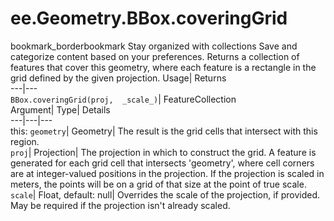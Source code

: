  
#  ee.Geometry.BBox.coveringGrid
bookmark_borderbookmark Stay organized with collections  Save and categorize content based on your preferences. 
Returns a collection of features that cover this geometry, where each feature is a rectangle in the grid defined by the given projection. 
Usage| Returns  
---|---  
`BBox.coveringGrid(proj,  _scale_)`| FeatureCollection  
Argument| Type| Details  
---|---|---  
this: `geometry`| Geometry| The result is the grid cells that intersect with this region.  
`proj`| Projection| The projection in which to construct the grid. A feature is generated for each grid cell that intersects 'geometry', where cell corners are at integer-valued positions in the projection. If the projection is scaled in meters, the points will be on a grid of that size at the point of true scale.  
`scale`| Float, default: null| Overrides the scale of the projection, if provided. May be required if the projection isn't already scaled.  
